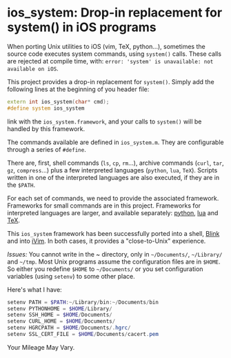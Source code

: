 # ios_system: Drop-in replacement for system() in iOS programs

When porting Unix utilities to iOS (vim, TeX, python...), sometimes the source code executes system commands, using `system()` calls. These calls are rejected at compile time, with: 
`error: 'system' is unavailable: not available on iOS`. 

This project provides a drop-in replacement for `system()`. Simply add the following lines at the beginning of you header file: 
```cpp
extern int ios_system(char* cmd);
#define system ios_system
```
link with the `ios_system.framework`, and your calls to `system()` will be handled by this framework.

The commands available are defined in `ios_system.m`. They are configurable through a series of `#define`. 

There are, first, shell commands (`ls`, `cp`, `rm`...), archive commands (`curl`, `tar`, `gz`, `compress`...) plus a few interpreted languages (`python`, `lua`, `TeX`). Scripts written in one of the interpreted languages are also executed, if they are in the `$PATH`. 

For each set of commands, we need to provide the associated framework. Frameworks for small commands are in this project. Frameworks for interpreted languages are larger, and available separately: [python](https://github.com/holzschu/python_ios), [lua](https://github.com/holzschu/lua_ios) and [TeX](https://github.com/holzschu/lib-tex). 

This `ios_system` framework has been successfully ported into a shell, [Blink](https://github.com/holzschu/blink) and into [iVim](https://github.com/holzschu/iVim). In both cases, it provides a "close-to-Unix" experience. 

*Issues:* You cannot write in the ~ directory, only in `~/Documents/`, `~/Library/` and `~/tmp`. Most Unix programs assume the configuration files are in `$HOME`. 
So either you redefine `$HOME` to `~/Documents/` or you set configuration variables (using `setenv`) to some other place.

Here's what I have:
```powershell
setenv PATH = $PATH:~/Library/bin:~/Documents/bin
setenv PYTHONHOME = $HOME/Library/
setenv SSH_HOME = $HOME/Documents/
setenv CURL_HOME = $HOME/Documents/
setenv HGRCPATH = $HOME/Documents/.hgrc/
setenv SSL_CERT_FILE = $HOME/Documents/cacert.pem
```
Your Mileage May Vary. 
